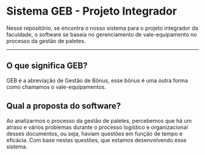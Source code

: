 # Sistema GEB - Projeto Integrador
 Nesse repositório, se encontra o nosso sistema para o projeto integrador da faculdade, o software se baseia no gerenciamento de vale-equipamento no processo da gestão de paletes.

 ---

 ## O que significa GEB?
 GEB é a abreviação de Gestão de Bônus, esse bônus é uma outra forma como chamamos o vale-equipamentos. 

 ## Qual a proposta do software?
 Ao analizarmos o processo da gestão de paletes, percebemos que há um atraso e vários problemas durante o processo logístico e organizacional desses documentos, ou seja, haviam questões em função de tempo e eficácia. Com base nestas questões, que estamos desenvolvendo esse sistema.
